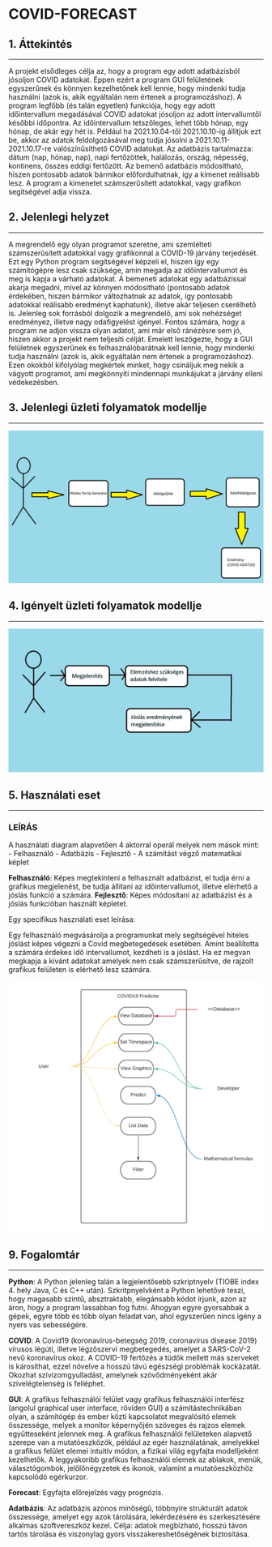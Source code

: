 # COVID-FORECAST
## 1. Áttekintés
---
A projekt elsődleges célja az, hogy a program egy adott adatbázisból jósoljon COVID adatokat. Éppen ezért a program GUI felületének egyszerűnek és könnyen
kezelhetőnek kell lennie, hogy mindenki tudja használni (azok is, akik egyáltalán nem értenek a programozáshoz). A program legfőbb (és talán egyetlen)
funkciója, hogy egy adott időintervallum megadásával COVID adatokat jósoljon az adott intervallumtől későbbi időpontra. Az időintervallum tetszőleges,
lehet több hónap, egy hónap, de akár egy hét is. Például ha 2021.10.04-től 2021.10.10-ig állítjuk ezt be, akkor az adatok feldolgozásával meg tudja jósolni
a 2021.10.11-2021.10.17-re valószínűsíthető COVID adatokat.
Az adatbázis tartalmazza: 
dátum (nap, hónap, nap), napi fertőzöttek, halálozás, ország, népesség, kontinens, összes eddigi fertőzött.
Az bemenő adatbázis módosítható, hiszen pontosabb adatok bármikor előfordulhatnak, így a kimenet reálisabb lesz.
A program a kimenetet számszerűsített adatokkal, vagy grafikon segítségével adja vissza.

## 2. Jelenlegi helyzet
---
A megrendelő egy olyan programot szeretne, ami szemlélteti számszerűsített adatokkal vagy grafikonnal a COVID-19 járvány terjedését. Ezt egy Python program
segítségével képzeli el, hiszen így egy számítógépre lesz csak szüksége, amin megadja az időintervallumot és meg is kapja a várható adatokat. A bemeneti
adatokat egy adatbázissal akarja megadni, mivel az könnyen módosítható (pontosabb adatok érdekében, hiszen bármikor változhatnak az adatok, így pontosabb
adatokkal reálisabb eredményt kaphatunk), illetve akár teljesen cserélhető is. Jelenleg sok forrásból dolgozik a megrendelő, ami sok nehézséget eredményez,
illetve nagy odafigyelést igényel. Fontos számára, hogy a program ne adjon vissza olyan adatot, ami már első ránézésre sem jó, hiszen akkor a projekt nem
teljesíti célját. Emelett leszögezte, hogy a GUI felületnek egyszerűnek és felhasználóbarátnak kell lennie, hogy mindenki tudja használni (azok is, akik
egyáltalán nem értenek a programozáshoz). Ezen okokból kifolyólag megkértek minket, hogy csináljuk meg nekik a vágyott programot, ami megkönnyíti mindennapi
munkájukat a járvány elleni védekezésben.

## 3. Jelenlegi üzleti folyamatok modellje
---
![Image](https://github.com/utassydenis/AFP2021_1_K0800_Csapat4_Covid_Big/blob/main/pictures/jelenlegiuzeltifolyamatokmodellje.jpg)

## 4. Igényelt üzleti folyamatok modellje
---
![Image](https://github.com/utassydenis/AFP2021_1_K0800_Csapat4_Covid_Big/blob/main/pictures/funkspec-igényeltüzletifolyamatokmodellje.jpg)

## 5. Használati eset
---

### LEÍRÁS

A használati diagram alapvetően 4 aktorral operál melyek nem mások mint:
    - Felhasználó
    - Adatbázis
    - Fejlesztő
    - A számítást végző matematikai képlet

**Felhasználó**: Képes megtekinteni a felhasznált adatbázist, el tudja érni a grafikus megjelenést, be tudja állítani az időintervallumot, illetve elérhető a jóslás funkció a számára.
**Fejlesztő**: Képes módosítani az adatbázist és a jóslás funkcióban használt képletet.

Egy specifikus használati eset leírása:

Egy felhasználó megvásárolja a programunkat mely segítségével hiteles jóslást képes végezni a Covid megbetegedések esetében.
Amint beállította a számára érdekes idő intervallumot, kezdheti is a jóslást. Ha ez megvan megkapja a kívánt adatokat amelyek nem csak
számszerűsítve, de rajzolt grafikus felületen is elérhető lesz számára.

![Image](https://github.com/utassydenis/AFP2021_1_K0800_Csapat4_Covid_Big/blob/main/pictures/CovidUseCaseDatabase.png)

## 9. Fogalomtár
---
**Python**: A Python jelenleg talán a legjelentősebb szkriptnyelv (TIOBE index 4. hely Java, C és C++ után). Szkritpnyelvként a Python
lehetővé teszi, hogy magasabb szintű, absztraktabb, elegánsabb kódot írjunk, azon az áron, hogy a program lassabban fog futni. Ahogyan
egyre gyorsabbak a gépek, egyre több és több olyan feladat van, ahol egyszerűen nincs igény a nyers vas sebességére.

**COVID**: A Covid19 (koronavírus-betegség 2019, coronavirus disease 2019) vírusos légúti, illetve légzőszervi megbetegedés, amelyet a
SARS-CoV-2 nevű koronavírus okoz.  A COVID-19 fertőzés a tüdők mellett más szerveket is károsíthat, ezzel növelve a hosszú távú 
egészségi problémák kockázatát. Okozhat szívizomgyulladást, amelynek szövődményeként akár szívelégtelenség is felléphet.

**GUI**: A grafikus felhasználói felület vagy grafikus felhasználói interfész (angolul graphical user interface, röviden GUI) a
számítástechnikában olyan, a számítógép és ember közti kapcsolatot megvalósító elemek összessége, melyek a monitor képernyőjén szöveges
és rajzos elemek együtteseként jelennek meg. A grafikus felhasználói felületeken alapvető szerepe van a mutatóeszközök, például az egér
használatának, amelyekkel a grafikus felület elemei intuitív módon, a fizikai világ egyfajta modelljeként kezelhetők. A leggyakoribb
grafikus felhasználói elemek az ablakok, menük, választógombok, jelölőnégyzetek és ikonok, valamint a mutatóeszközhöz kapcsolódó
egérkurzor.

**Forecast**:  Egyfajta előrejelzés vagy prognózis.

**Adatbázis**: Az adatbázis azonos minőségű, többnyire strukturált adatok összessége, amelyet egy azok tárolására, lekérdezésére és
szerkesztésére alkalmas szoftvereszköz kezel. Célja: adatok megbízható, hosszú távon tartós tárolása és viszonylag gyors
visszakereshetőségének biztosítása.